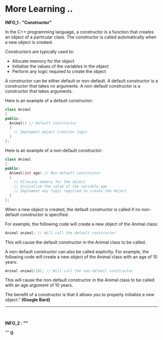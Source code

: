 # More Learning ..

**INFO_1 : "Constructor"**


In the C++ programming language, a constructor is a function that creates an object of a particular class. The constructor is called automatically when a new object is created.

Constructors are typically used to:

* Allocate memory for the object
* Initialize the values of the variables in the object
* Perform any logic required to create the object

A constructor can be either default or non-default. A default constructor is a constructor that takes no arguments. A non-default constructor is a constructor that takes arguments.

Here is an example of a default constructor:

```c++
class Animal
{
public:
  Animal() // Default constructor
  {
    // Implement object creation logic
  }
};
```

Here is an example of a non-default constructor:

```c++
class Animal
{
public:
  Animal(int age) // Non-default constructor
  {
    // Allocate memory for the object
    // Initialize the value of the variable age
    // Implement any logic required to create the object
  }
};
```

When a new object is created, the default constructor is called if no non-default constructor is specified.

For example, the following code will create a new object of the Animal class:

```c++
Animal animal; // Will call the default constructor
```

This will cause the default constructor in the Animal class to be called.

A non-default constructor can also be called explicitly. For example, the following code will create a new object of the Animal class with an age of 10 years:

```c++
Animal animal(10); // Will call the non-default constructor
```

This will cause the non-default constructor in the Animal class to be called with an age argument of 10 years.

The benefit of a constructor is that it allows you to properly initialize a new object." **(Google Bard)**

---

<br>

**INFO_2 : ""**

"" **()**
